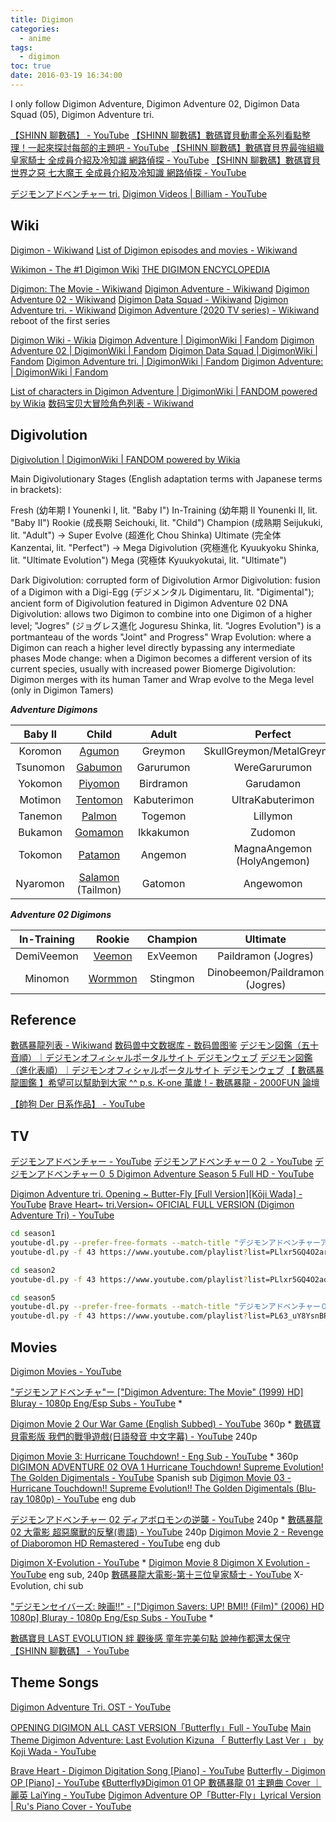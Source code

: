 ```yaml
---
title: Digimon
categories:
  - anime
tags:
  - digimon
toc: true
date: 2016-03-19 16:34:00
---
```


I only follow Digimon Adventure, Digimon Adventure 02, Digimon Data Squad (05), Digimon Adventure tri.

[【SHINN 聊數碼】 - YouTube](https://www.youtube.com/playlist?list=PLSJJe1V0GHK5LM320dS3jdJl7jDmUhZ_G)
[【SHINN 聊數碼】數碼寶貝動畫全系列看點整理！一起來探討每部的主題吧 - YouTube](https://www.youtube.com/watch?v=rWxZGxbe6zk)
[【SHINN 聊數碼】數碼寶貝界最強組織 皇家騎士 全成員介紹及冷知識 網路偵探 - YouTube](https://www.youtube.com/watch?v=rI0Dk1x57OY)
[【SHINN 聊數碼】數碼寶貝世界之惡 七大魔王 全成員介紹及冷知識 網路偵探 - YouTube](https://www.youtube.com/watch?v=BYAz1sAuUWA)

[デジモンアドベンチャー tri.](http://digimon-adventure.net/)
[Digimon Videos | Billiam - YouTube](https://www.youtube.com/playlist?list=PLRSA-iHL6JaL55Heyr-lGzZWlqxgRpjDu)

## Wiki

[Digimon - Wikiwand](http://www.wikiwand.com/en/Digimon)
[List of Digimon episodes and movies - Wikiwand](http://www.wikiwand.com/en/List_of_Digimon_episodes_and_movies)

[Wikimon - The #1 Digimon Wiki](https://wikimon.net/Main_Page)
[THE DIGIMON ENCYCLOPEDIA](http://digipedia.db-destiny.net/)

[Digimon: The Movie - Wikiwand](http://www.wikiwand.com/en/Digimon:_The_Movie)
[Digimon Adventure - Wikiwand](http://www.wikiwand.com/en/Digimon_Adventure)
[Digimon Adventure 02 - Wikiwand](http://www.wikiwand.com/en/Digimon_Adventure_02)
[Digimon Data Squad - Wikiwand](http://www.wikiwand.com/en/Digimon_Data_Squad)
[Digimon Adventure tri. - Wikiwand](http://www.wikiwand.com/en/Digimon_Adventure_tri.)
[Digimon Adventure (2020 TV series) - Wikiwand](<https://www.wikiwand.com/en/Digimon_Adventure_(2020_TV_series)>) reboot of the first series

[Digimon Wiki - Wikia](http://digimon.fandom.com/wiki/Digimon_Wiki)
[Digimon Adventure | DigimonWiki | Fandom](http://digimon.fandom.com/wiki/Digimon_Adventure)
[Digimon Adventure 02 | DigimonWiki | Fandom](http://digimon.fandom.com/wiki/Digimon_Adventure_02)
[Digimon Data Squad | DigimonWiki | Fandom](http://digimon.fandom.com/wiki/Digimon_Data_Squad)
[Digimon Adventure tri. | DigimonWiki | Fandom](https://digimon.fandom.com/wiki/Digimon_Adventure_tri.)
[Digimon Adventure: | DigimonWiki | Fandom](https://digimon.fandom.com/wiki/Digimon_Adventure:)

[List of characters in Digimon Adventure | DigimonWiki | FANDOM powered by Wikia](https://digimon.fandom.com/wiki/List_of_characters_in_Digimon_Adventure)
[数码宝贝大冒险角色列表 - Wikiwand](http://www.wikiwand.com/zh/数码宝贝大冒险角色列表)

## Digivolution

[Digivolution | DigimonWiki | FANDOM powered by Wikia](https://digimon.fandom.com/wiki/Digivolution)

Main Digivolutionary Stages (English adaptation terms with Japanese terms in brackets):

Fresh (幼年期 I Younenki I, lit. "Baby I")
In-Training (幼年期 II Younenki II, lit. "Baby II")
Rookie (成長期 Seichouki, lit. "Child")
Champion (成熟期 Seijukuki, lit. "Adult") -> Super Evolve (超進化 Chou Shinka)
Ultimate (完全体 Kanzentai, lit. "Perfect") -> Mega Digivolution (究極進化 Kyuukyoku Shinka, lit. "Ultimate Evolution")
Mega (究極体 Kyuukyokutai, lit. "Ultimate")

Dark Digivolution: corrupted form of Digivolution
Armor Digivolution: fusion of a Digimon with a Digi-Egg (デジメンタル Digimentaru, lit. "Digimental"); ancient form of Digivolution featured in Digimon Adventure 02
DNA Digivolution: allows two Digimon to combine into one Digimon of a higher level; "Jogres" (ジョグレス進化 Joguresu Shinka, lit. "Jogres Evolution") is a portmanteau of the words "Joint" and Progress"
Wrap Evolution: where a Digimon can reach a higher level directly bypassing any intermediate phases
Mode change: when a Digimon becomes a different version of its current species, usually with increased power
Biomerge Digivolution: Digimon merges with its human Tamer and Wrap evolve to the Mega level (only in Digimon Tamers)

**_Adventure Digimons_**

| Baby II  |            Child             |    Adult    |          Perfect           |        Ultimate        |
| :------: | :--------------------------: | :---------: | :------------------------: | :--------------------: |
| Koromon  |       [Agumon][agumon]       |   Greymon   | SkullGreymon/MetalGreymon  |   WarGreymon/Omnimon   |
| Tsunomon |      [Gabumon][gabumon]      |  Garurumon  |       WereGarurumon        | MetalGarurumon/Omnimon |
| Yokomon  |      [Piyomon][biyomon]      |  Birdramon  |         Garudamon          |        Hououmon        |
| Motimon  |     [Tentomon][tentomon]     | Kabuterimon |      UltraKabuterimon      |  HerculesKabuterimon   |
| Tanemon  |       [Palmon][palmon]       |   Togemon   |          Lillymon          |        Rosemon         |
| Bukamon  |      [Gomamon][gomamon]      |  Ikkakumon  |          Zudomon           |   Plesiomon/Vikemon    |
| Tokomon  |      [Patamon][patamon]      |   Angemon   | MagnaAngemon (HolyAngemon) |       Seraphymon       |
| Nyaromon | [Salamon][salamon] (Tailmon) |   Gatomon   |         Angewomon          | Magnadramon/Ophanimon  |

[agumon]: http://digimon.fandom.com/wiki/Agumon_(Adventure)
[gabumon]: http://digimon.fandom.com/wiki/Gabumon_(Adventure)
[biyomon]: http://digimon.fandom.com/wiki/Biyomon_(Adventure)
[tentomon]: http://digimon.fandom.com/wiki/Tentomon_(Adventure)
[palmon]: http://digimon.fandom.com/wiki/Palmon_(Adventure)
[gomamon]: http://digimon.fandom.com/wiki/Gomamon_(Adventure)
[patamon]: http://digimon.fandom.com/wiki/Patamon_(Adventure)
[salamon]: http://digimon.fandom.com/wiki/Salamon_(Adventure)

**_Adventure 02 Digimons_**

| In-Training |       Rookie       | Champion |            Ultimate            |                 Mega                  |
| :---------: | :----------------: | :------: | :----------------------------: | :-----------------------------------: |
| DemiVeemon  |  [Veemon][veemon]  | ExVeemon |      Paildramon (Jogres)       |        Imperialdramon (Jogres)        |
|   Minomon   | [Wormmon][wormmon] | Stingmon | Dinobeemon/Paildramon (Jogres) | GranKuwagamon/Imperialdramon (Jogres) |

[veemon]: http://digimon.fandom.com/wiki/Veemon_(Adventure)
[wormmon]: http://digimon.fandom.com/wiki/Wormmon_(Adventure)

## Reference

[數碼暴龍列表 - Wikiwand](https://www.wikiwand.com/zh-hk/數碼寶貝列表)
[数码兽中文数据库 - 数码兽图鉴](http://digimons.net/digimon/index.html)
[デジモン図鑑（五十音順）｜デジモンオフィシャルポータルサイト デジモンウェブ](http://digimon.net/reference/)
[デジモン図鑑（進化表順）｜デジモンオフィシャルポータルサイト デジモンウェブ](http://digimon.net/reference/evolution.php#reference_child2)
[【 數碼暴龍圖鑑 】希望可以幫助到大家 ^^ p.s. K-one 萬歲 ! - 數碼暴龍 - 2000FUN 論壇](http://www.2000fun.com/thread-5501616-1-1.html)

[【帥狗 Der 日系作品】 - YouTube](https://www.youtube.com/playlist?list=PLSYYuRn7FAnVrTgczBBUmPXoUTNgkBpqf)

## TV

[デジモンアドベンチャー - YouTube](https://www.youtube.com/playlist?list=PLlxr5GQ4O2arXWWA2QG1a9zp1HxCO55hw)
[デジモンアドベンチャー０２ - YouTube](https://www.youtube.com/playlist?list=PLlxr5GQ4O2aq-1K0-G0oATY1dsNmSgxCz)
[デジモンアドベンチャー０ 5 Digimon Adventure Season 5 Full HD - YouTube](https://www.youtube.com/playlist?list=PL63_uY8YsnBR64qR85D8QMmZ5kvtSPu3i)

[Digimon Adventure tri. Opening ~ Butter-Fly [Full Version][Kōji Wada] - YouTube](https://www.youtube.com/watch?v=Ge6ky3w-eLM)
[Brave Heart~ tri.Version~ OFICIAL FULL VERSION (Digimon Adventure Tri) - YouTube](https://www.youtube.com/watch?v=23LpAs1Wfeg)

```sh
cd season1
youtube-dl.py --prefer-free-formats --match-title "デジモンアドベンチャーアニメ" https://www.youtube.com/channel/UC1meOBKxMrAxt3aKnvGRlJw/videos
youtube-dl.py -f 43 https://www.youtube.com/playlist?list=PLlxr5GQ4O2arXWWA2QG1a9zp1HxCO55hw

cd season2
youtube-dl.py -f 43 https://www.youtube.com/playlist?list=PLlxr5GQ4O2aq-1K0-G0oATY1dsNmSgxCz

cd season5
youtube-dl.py --prefer-free-formats --match-title "デジモンアドベンチャー０5"  https://www.youtube.com/channel/UC1meOBKxMrAxt3aKnvGRlJw/videos
youtube-dl.py -f 43 https://www.youtube.com/playlist?list=PL63_uY8YsnBR64qR85D8QMmZ5kvtSPu3i
```

## Movies

[Digimon Movies - YouTube](https://www.youtube.com/playlist?list=PLtsnHpgxIWFmHz4BC1XDPaZ4I-HWAhO65)

["デジモンアドベンチャ"ー ["Digimon Adventure: The Movie" (1999) HD] Bluray - 1080p Eng/Esp Subs - YouTube](https://www.youtube.com/watch?v=D5ewqknP3Co) \*

[Digimon Movie 2 Our War Game (English Subbed) - YouTube](https://www.youtube.com/watch?v=yzjtK_Owx-M) 360p \*
[數碼寶貝電影版 我們的戰爭遊戲(日語發音 中文字幕) - YouTube](https://www.youtube.com/watch?v=I43H-NxNgeo) 240p

[Digimon Movie 3: Hurricane Touchdown! - Eng Sub - YouTube](https://www.youtube.com/watch?v=CBCZu27gLKw) \* 360p
[DIGIMON ADVENTURE 02 OVA 1 Hurricane Touchdown! Supreme Evolution! The Golden Digimentals - YouTube](https://www.youtube.com/watch?v=QEx1d2DjlcY) Spanish sub
[Digimon Movie 03 - Hurricane Touchdown!! Supreme Evolution!! The Golden Digimentals (Blu-ray 1080p) - YouTube](https://www.youtube.com/watch?v=zxsAyGYMTjM) eng dub

[デジモンアドベンチャー 02 ディアボロモンの逆襲 - YouTube](https://www.youtube.com/watch?v=JQpt4q3EYug) 240p \*
[數碼暴龍 02 大電影 超惡魔獸的反擊(粵語) - YouTube](https://www.youtube.com/watch?v=unNxaYQVPLU) 240p
[Digimon Movie 2 - Revenge of Diaboromon HD Remastered - YouTube](https://www.youtube.com/watch?v=7j3Q5be4Kjo) eng dub

[Digimon X-Evolution - YouTube](https://www.youtube.com/watch?v=AYliu3-WoyE) \*
[Digimon Movie 8 Digimon X Evolution - YouTube](https://www.youtube.com/watch?v=gxKChcTsnfI) eng sub, 240p
[數碼暴龍大電影-第十三位皇家騎士 - YouTube](https://www.youtube.com/watch?v=-dDM-G08310) X-Evolution, chi sub

["デジモンセイバーズ: 映画!!" - ["Digimon Savers: UP! BMI!! (Film)" (2006) HD 1080p] Bluray - 1080p Eng/Esp Subs - YouTube](https://www.youtube.com/watch?v=uKjkm17PmXk) \*

[數碼寶貝 LAST EVOLUTION 絆 觀後感 童年完美句點 說神作都還太保守【SHINN 聊數碼】 - YouTube](https://www.youtube.com/watch?v=JZ5JxNg0cJM)

## Theme Songs

[Digimon Adventure Tri. OST - YouTube](https://www.youtube.com/playlist?list=PLXuCHW01HeL7GmdDVDi9ctK1DwAuJaafl)

[OPENING DIGIMON ALL CAST VERSION「Butterfly」Full - YouTube](https://www.youtube.com/watch?v=tSLDC75BEpQ)
[Main Theme Digimon Adventure: Last Evolution Kizuna 「 Butterfly Last Ver 」 by Koji Wada - YouTube](https://www.youtube.com/watch?v=xp2BFVP4e9Q)

[Brave Heart - Digimon Digitation Song [Piano] - YouTube](https://www.youtube.com/watch?v=YsTGTwqNfsQ)
[Butterfly - Digimon OP [Piano] - YouTube](https://www.youtube.com/watch?v=woktSuBWR3U)
[《Butterfly》Digimon 01 OP 數碼暴龍 01 主題曲 Cover ｜麗英 LaiYing - YouTube](https://www.youtube.com/watch?v=PajZWuEoup0)
[Digimon Adventure OP「Butter-Fly」Lyrical Version | Ru's Piano Cover - YouTube](https://www.youtube.com/watch?v=aeN4VtW8szw)
